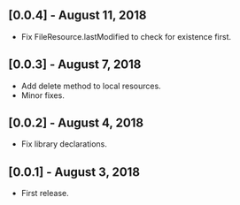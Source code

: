 ## [0.0.4] - August 11, 2018

* Fix FileResource.lastModified to check for existence first.

## [0.0.3] - August 7, 2018

* Add delete method to local resources.
* Minor fixes.

## [0.0.2] - August 4, 2018

* Fix library declarations.

## [0.0.1] - August 3, 2018

* First release.
